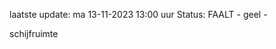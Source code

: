 laatste update: 
ma 13-11-2023 13:00   uur 
Status: FAALT - geel - 
<div class="service Y">schijfruimte</div>